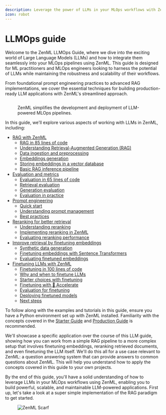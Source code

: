 ```yaml
---
description: Leverage the power of LLMs in your MLOps workflows with ZenML.
icon: robot
---
```


# LLMOps guide

Welcome to the ZenML LLMOps Guide, where we dive into the exciting world of Large Language Models (LLMs) and how to integrate them seamlessly into your MLOps pipelines using ZenML. This guide is designed for ML practitioners and MLOps engineers looking to harness the potential of LLMs while maintaining the robustness and scalability of their workflows.

From foundational prompt engineering practices to advanced RAG implementations, we cover the essential techniques for building production-ready LLM applications with ZenML's streamlined approach.

<figure><img src="../../.gitbook/assets/rag-overview.png" alt=""><figcaption><p>ZenML simplifies the development and deployment of LLM-powered MLOps pipelines.</p></figcaption></figure>

In this guide, we'll explore various aspects of working with LLMs in ZenML, including:

* [RAG with ZenML](rag-with-zenml/)
  * [RAG in 85 lines of code](rag-with-zenml/rag-85-loc.md)
  * [Understanding Retrieval-Augmented Generation (RAG)](rag-with-zenml/understanding-rag.md)
  * [Data ingestion and preprocessing](rag-with-zenml/data-ingestion.md)
  * [Embeddings generation](rag-with-zenml/embeddings-generation.md)
  * [Storing embeddings in a vector database](rag-with-zenml/storing-embeddings-in-a-vector-database.md)
  * [Basic RAG inference pipeline](rag-with-zenml/basic-rag-inference-pipeline.md)
* [Evaluation and metrics](evaluation/)
  * [Evaluation in 65 lines of code](evaluation/evaluation-in-65-loc.md)
  * [Retrieval evaluation](evaluation/retrieval.md)
  * [Generation evaluation](evaluation/generation.md)
  * [Evaluation in practice](evaluation/evaluation-in-practice.md)
* [Prompt engineering](prompt-engineering/)
  * [Quick start](prompt-engineering/quick-start.md)
  * [Understanding prompt management](prompt-engineering/understanding-prompt-management.md)
  * [Best practices](prompt-engineering/best-practices.md)
* [Reranking for better retrieval](reranking/)
  * [Understanding reranking](reranking/understanding-reranking.md)
  * [Implementing reranking in ZenML](reranking/implementing-reranking.md)
  * [Evaluating reranking performance](reranking/evaluating-reranking-performance.md)
* [Improve retrieval by finetuning embeddings](finetuning-embeddings/)
  * [Synthetic data generation](finetuning-embeddings/synthetic-data-generation.md)
  * [Finetuning embeddings with Sentence Transformers](finetuning-embeddings/finetuning-embeddings-with-sentence-transformers.md)
  * [Evaluating finetuned embeddings](finetuning-embeddings/evaluating-finetuned-embeddings.md)
* [Finetuning LLMs with ZenML](finetuning-llms/)
  * [Finetuning in 100 lines of code](finetuning-llms/finetuning-100-loc.md)
  * [Why and when to finetune LLMs](finetuning-llms/why-and-when-to-finetune-llms.md)
  * [Starter choices with finetuning](finetuning-llms/starter-choices-for-finetuning-llms.md)
  * [Finetuning with 🤗 Accelerate](finetuning-llms/finetuning-with-accelerate.md)
  * [Evaluation for finetuning](finetuning-llms/evaluation-for-finetuning.md)
  * [Deploying finetuned models](finetuning-llms/deploying-finetuned-models.md)
  * [Next steps](finetuning-llms/next-steps.md)

To follow along with the examples and tutorials in this guide, ensure you have a Python environment set up with ZenML installed. Familiarity with the concepts covered in the [Starter Guide](../starter-guide/) and [Production Guide](../production-guide/) is recommended.

We'll showcase a specific application over the course of this LLM guide, showing how you can work from a simple RAG pipeline to a more complex setup that involves finetuning embeddings, reranking retrieved documents, and even finetuning the LLM itself. We'll do this all for a use case relevant to ZenML: a question answering system that can provide answers to common questions about ZenML. This will help you understand how to apply the concepts covered in this guide to your own projects.

By the end of this guide, you'll have a solid understanding of how to leverage LLMs in your MLOps workflows using ZenML, enabling you to build powerful, scalable, and maintainable LLM-powered applications. First up, let's take a look at a super simple implementation of the RAG paradigm to get started.

<figure><img src="https://static.scarf.sh/a.png?x-pxid=f0b4f458-0a54-4fcd-aa95-d5ee424815bc" alt="ZenML Scarf"><figcaption></figcaption></figure>
